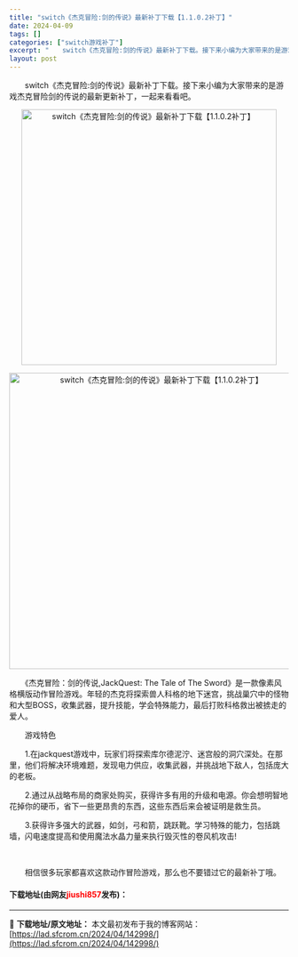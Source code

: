 ```yaml
---
title: "switch《杰克冒险:剑的传说》最新补丁下载【1.1.0.2补丁】"
date: 2024-04-09
tags: []
categories: ["switch游戏补丁"]
excerpt: "　　switch《杰克冒险:剑的传说》最新补丁下载。接下来小编为大家带来的是游戏杰克冒险剑的传说的最新更新补丁，一起来看看吧。 　　《杰克冒险：剑的传说,JackQuest: The Tale of The Sword》是一款像素风格横版动作冒险游戏。年轻的杰克将探索兽人科格的地下迷宫，挑战巢穴中的&hellip;"
layout: post
---
```


 <p>　　switch《杰克冒险:剑的传说》最新补丁下载。接下来小编为大家带来的是游戏杰克冒险剑的传说的最新更新补丁，一起来看看吧。</p> <p align="center"><img align="" border="0" src="https://lad.sfcrom.cn/wp-content/uploads/2024/04/20240409_6615225ab4ee8.webp" width="460" alt="switch《杰克冒险:剑的传说》最新补丁下载【1.1.0.2补丁】" /></p> <p align="center"><img align="" border="0" src="https://lad.sfcrom.cn/wp-content/uploads/2024/04/20240409_6615225b17405.webp" width="533" alt="switch《杰克冒险:剑的传说》最新补丁下载【1.1.0.2补丁】" /></p> <p>　　《杰克冒险：剑的传说,JackQuest: The Tale of The Sword》是一款像素风格横版动作冒险游戏。年轻的杰克将探索兽人科格的地下迷宫，挑战巢穴中的怪物和大型BOSS，收集武器，提升技能，学会特殊能力，最后打败科格救出被掳走的爱人。</p> <p>　　游戏特色</p> <p>　　1.在jackquest游戏中，玩家们将探索库尔德泥泞、迷宫般的洞穴深处。在那里，他们将解决环境难题，发现电力供应，收集武器，并挑战地下敌人，包括庞大的老板。</p> <p>　　2.通过从战略布局的商家处购买，获得许多有用的升级和电源。你会想明智地花掉你的硬币，省下一些更昂贵的东西，这些东西后来会被证明是救生员。</p> <p>　　3.获得许多强大的武器，如剑，弓和箭，跳跃靴。学习特殊的能力，包括跳墙，闪电速度提高和使用魔法水晶力量来执行毁灭性的卷风机攻击!</p> <p>&nbsp;</p> <p>　　相信很多玩家都喜欢这款动作冒险游戏，那么也不要错过它的最新补丁哦。</p> <p><h4>下载地址(由网友<font color="red">jiushi857</font>发布)：</h4></p> 

---
📖 **下载地址/原文地址：** 本文最初发布于我的博客网站：[https://lad.sfcrom.cn/2024/04/142998/](https://lad.sfcrom.cn/2024/04/142998/)
